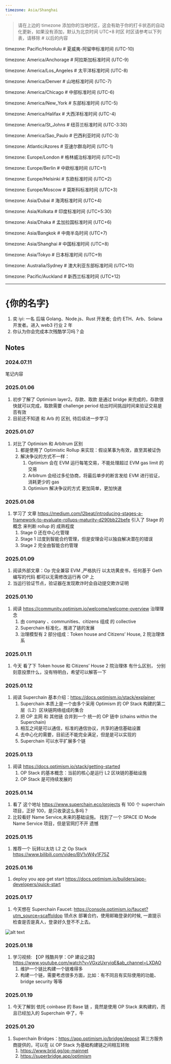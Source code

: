 ```yaml
---
timezone: Asia/Shanghai
---
```


> 请在上边的 timezone 添加你的当地时区，这会有助于你的打卡状态的自动化更新，如果没有添加，默认为北京时间 UTC+8 时区
> 时区请参考以下列表，请移除 # 以后的内容

timezone: Pacific/Honolulu # 夏威夷-阿留申标准时间 (UTC-10)

timezone: America/Anchorage # 阿拉斯加标准时间 (UTC-9)

timezone: America/Los_Angeles # 太平洋标准时间 (UTC-8)

timezone: America/Denver # 山地标准时间 (UTC-7)

timezone: America/Chicago # 中部标准时间 (UTC-6)

timezone: America/New_York # 东部标准时间 (UTC-5)

timezone: America/Halifax # 大西洋标准时间 (UTC-4)

timezone: America/St_Johns # 纽芬兰标准时间 (UTC-3:30)

timezone: America/Sao_Paulo # 巴西利亚时间 (UTC-3)

timezone: Atlantic/Azores # 亚速尔群岛时间 (UTC-1)

timezone: Europe/London # 格林威治标准时间 (UTC+0)

timezone: Europe/Berlin # 中欧标准时间 (UTC+1)

timezone: Europe/Helsinki # 东欧标准时间 (UTC+2)

timezone: Europe/Moscow # 莫斯科标准时间 (UTC+3)

timezone: Asia/Dubai # 海湾标准时间 (UTC+4)

timezone: Asia/Kolkata # 印度标准时间 (UTC+5:30)

timezone: Asia/Dhaka # 孟加拉国标准时间 (UTC+6)

timezone: Asia/Bangkok # 中南半岛时间 (UTC+7)

timezone: Asia/Shanghai # 中国标准时间 (UTC+8)

timezone: Asia/Tokyo # 日本标准时间 (UTC+9)

timezone: Australia/Sydney # 澳大利亚东部标准时间 (UTC+10)

timezone: Pacific/Auckland # 新西兰标准时间 (UTC+12)

---

# {你的名字}

1. 奕 iyi: 一名 后端 Golang、Node.js、Rust 开发者; 合约 ETH、Arb、Solana 开发者。进入 web3 行业 2 年
2. 你认为你会完成本次残酷学习吗？会

## Notes

<!-- Content_START -->

### 2024.07.11

笔记内容

### 2025.01.06

1. 初步了解了 Optimism layer2。存款、取款 是通过 bridge 来完成的，存款很快就可以完成，取款需要 challenge period 给出时间挑战时间来验证交易是否有效
2. 目前还不知道 和 Arb 的 区别, 待后续进一步学习

### 2025.01.07

1. 对比了 Optimism 和 Arbitrum 区别
   1. 都是使用了 Optimistic Rollup 来实现：假设某事为有效，直至其被证伪
   2. 解决争议的方式不一样：
      1. Optimism 会在 EVM 运行每笔交易，不能处理超过 EVM gas limit 的交易
      2. Arbitrum 会经过多伦协商，将最后单步的断言发给 EVM 进行验证， 消耗更少的 gas
      3. Optimism 解决争议的方式 更加简单，更加快速

### 2025.01.08

1. 学习了 文章 https://medium.com/l2beat/introducing-stages-a-framework-to-evaluate-rollups-maturity-d290bb22befe 引入了 Stage 的概念 来判断 rollup 的 成熟程度
   1. Stage 0 还在中心化管理
   2. Stage 1 过度到智能合约管理，但是安理会可以独自解决潜在的错误
   3. Stage 2 完全由智能合约管理

### 2025.01.09

1. 阅读外部文章：Op 完全兼容 EVM ,严格执行 以太坊黄皮书，任何基于 Geth 编写的代码 都可以无需修改运行再 OP 上
2. 当运行验证节点，验证器在发现欺诈时会自动提交欺诈证明

### 2025.01.10

1. 阅读 https://community.optimism.io/welcome/welcome-overview 治理理念
   1. 由 company 、communities、citizens 组成 的 collective
   2. Superchain 标准化，推进了链的发展
   3. 治理模型有 2 部分组成：Token house and Citizens’ House, 2 院治理体系

### 2025.01.11

1. 今天 看了下 Token house 和 Citizens’ House 2 院治理体 有什么区别， 分别刻意投票什么，没有特明白，希望可以解答一下

### 2025.01.12

1. 阅读 Superchain 基本介绍：https://docs.optimism.io/stack/explainer
   1. Superchain 本质上是一个由多个采用 Optimism 的 OP Stack 构建的第二层（L2）区块链网络组成的集合
   2. 把 OP 主网 和 其他链 合并到一个 统一的 OP 链中 (chains within the Superchain)
   3. 相互之间是可以通信，标准的通信协议，共享的通信基础设置
   4. 去中心化的需要，目前还不能完全满足，但是是可以实现的
   5. Superchain 可以水平扩展多个链

### 2025.01.13

1. 阅读 https://docs.optimism.io/stack/getting-started
   1. OP Stack 的基本概念：当前的核心是运行 L2 区块链的基础设施
   2. OP Stack 是可持续发展的

### 2025.01.14

1. 看了 这个地址 https://www.superchain.eco/projects 有 100 个 superchain 项目，正好 100，是只收录这么多吗？
2. 比较看好 Name Service,未来的基础设施。 找到了一个 SPACE ID Mode Name Service 项目，但是官网打不开 遗憾

### 2025.01.15

1. 推荐一个 玩转以太坊 L2 之 Op Stack https://www.bilibili.com/video/BV1vW4y1F75Z

### 2025.01.16

1. deploy you app get start https://docs.optimism.io/builders/app-developers/quick-start

### 2025.01.17

1. 今天想在 Superchain Faucet: https://console.optimism.io/faucet?utm_source=scaffoldop 领点水 部署合约，使用邮箱登录的时候, 一直提示 检查是否是真人，登录好久登不不上去。

![alt text](https://pic.wenjunjiang.com/202501172157416.png)

### 2025.01.18

1. 学习视频: 【OP 残酷共学：OP 建设之路】 https://www.youtube.com/watch?v=VGxzUxryiqE&ab_channel=LXDAO
   1. 维护一个链比构建一个链难得多
   2. 构建一个链，需要考虑很多方面，比如：有不同且有实际使用的功能、bridge security 等等

### 2025.01.19

1. 今天了解到 依托 coinbase 的 Base 链 ，竟然是使用 OP Stack 来构建的，而且已经加入的 Superchain 中了，牛

### 2025.01.20

1. Superchain Bridges：https://app.optimism.io/bridge/deposit 第三方服务商提供的，可以在 以 OP Stack 为基础构建链之间相互转账
   1. https://www.brid.gg/op-mainnet
   2. https://superbridge.app/optimism

<!-- Content_END -->
